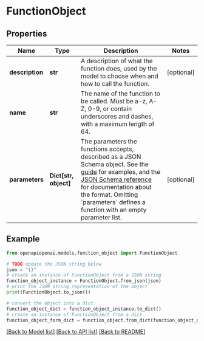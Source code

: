 # FunctionObject


## Properties

Name | Type | Description | Notes
------------ | ------------- | ------------- | -------------
**description** | **str** | A description of what the function does, used by the model to choose when and how to call the function. | [optional] 
**name** | **str** | The name of the function to be called. Must be a-z, A-Z, 0-9, or contain underscores and dashes, with a maximum length of 64. | 
**parameters** | **Dict[str, object]** | The parameters the functions accepts, described as a JSON Schema object. See the [guide](/docs/guides/text-generation/function-calling) for examples, and the [JSON Schema reference](https://json-schema.org/understanding-json-schema/) for documentation about the format.   Omitting &#x60;parameters&#x60; defines a function with an empty parameter list. | [optional] 

## Example

```python
from openapiopenai.models.function_object import FunctionObject

# TODO update the JSON string below
json = "{}"
# create an instance of FunctionObject from a JSON string
function_object_instance = FunctionObject.from_json(json)
# print the JSON string representation of the object
print(FunctionObject.to_json())

# convert the object into a dict
function_object_dict = function_object_instance.to_dict()
# create an instance of FunctionObject from a dict
function_object_form_dict = function_object.from_dict(function_object_dict)
```
[[Back to Model list]](../README.md#documentation-for-models) [[Back to API list]](../README.md#documentation-for-api-endpoints) [[Back to README]](../README.md)


